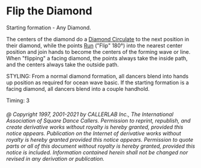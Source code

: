 
# Flip the Diamond

Starting formation - Any Diamond. 

The centers of the diamond do a [Diamond Circulate](diamond_circulate.md) to the next position in their
diamond, while the points [Run](../b2/run.md) ("Flip" 180°) into the nearest center
position and join hands to become the centers of the forming wave or line. When
"flipping" a facing diamond, the points always take the inside path, and the
centers always take the outside path. 

STYLING: From a normal diamond formation, all dancers blend into  hands up position as required for ocean wave basic. If the starting formation is a facing diamond, all dancers blend into a  couple handhold.

Timing: 3

###### @ Copyright 1997, 2001-2021 by CALLERLAB Inc., The International Association of Square Dance Callers. Permission to reprint, republish, and create derivative works without royalty is hereby granted, provided this notice appears. Publication on the Internet of derivative works without royalty is hereby granted provided this notice appears. Permission to quote parts or all of this document without royalty is hereby granted, provided this notice is included. Information contained herein shall not be changed nor revised in any derivation or publication.
